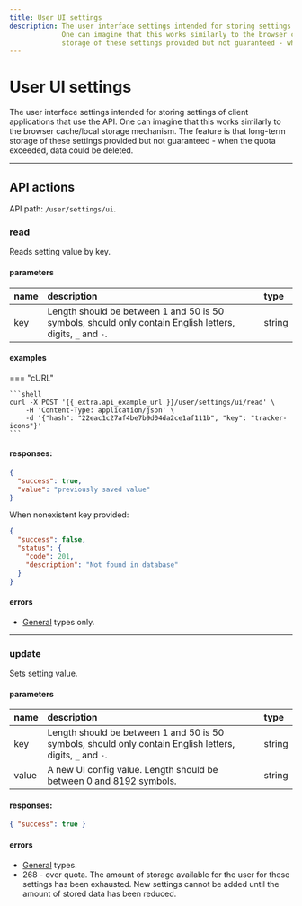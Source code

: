 ```yaml
---
title: User UI settings
description: The user interface settings intended for storing settings of client applications that use the API. 
             One can imagine that this works similarly to the browser cache/local storage mechanism. The feature is that long-term 
             storage of these settings provided but not guaranteed - when the quota exceeded, data could be deleted. 
---
```


# User UI settings

The user interface settings intended for storing settings of client applications that use the API. 
One can imagine that this works similarly to the browser cache/local storage mechanism. The feature is that long-term 
storage of these settings provided but not guaranteed - when the quota exceeded, data could be deleted.

***

## API actions

API path: `/user/settings/ui`.

### read

Reads setting value by key.

#### parameters

| name | description | type |
| :----- | :-----  | :----- |
| key | Length should be between 1 and 50 is 50 symbols, should only contain English letters, digits, `_` and `-`. | string |

#### examples

=== "cURL"

    ```shell
    curl -X POST '{{ extra.api_example_url }}/user/settings/ui/read' \
        -H 'Content-Type: application/json' \
        -d '{"hash": "22eac1c27af4be7b9d04da2ce1af111b", "key": "tracker-icons"}'
    ```

#### responses:

```json
{
  "success": true,
  "value": "previously saved value"
}
```

When nonexistent key provided:

```json
{
  "success": false,
  "status": {
    "code": 201,
    "description": "Not found in database"
  }
}
```

#### errors

* [General](../../../../getting-started.md#error-codes) types only.

***

### update

Sets setting value.

#### parameters

| name | description | type |
| :----- | :-----  | :----- |
| key | Length should be between 1 and 50 is 50 symbols, should only contain English letters, digits, `_` and `-`. | string |
| value | A new UI config value. Length should be between 0 and 8192 symbols. | string |

#### responses:

```json
{ "success": true }
```

#### errors

* [General](../../../../getting-started.md#error-codes) types.
* 268 - over quota. The amount of storage available for the user for these settings has been exhausted. New settings 
cannot be added until the amount of stored data has been reduced.

